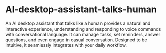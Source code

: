 # AI-desktop-assistant-talks-human
An AI desktop assistant that talks like a human provides a natural and interactive experience, understanding and responding to voice commands with conversational language. It can manage tasks, set reminders, answer questions, and even engage in casual conversation. Designed to be intuitive, it seamlessly integrates with your daily workflow.
